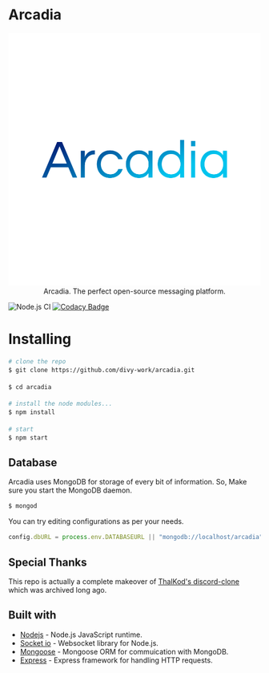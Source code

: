 # Arcadia
<p align="center">
  <img src="profile.png">
  Arcadia. The perfect open-source messaging platform.
</p>

![Node.js CI](https://github.com/divy-work/arcadia/workflows/Node.js%20CI/badge.svg)
[![Codacy Badge](https://api.codacy.com/project/badge/Grade/2ab802aff4be4a2c9bf39c82def628a5)](https://app.codacy.com/manual/DivySrivastava/arcadia?utm_source=github.com&utm_medium=referral&utm_content=divy-work/arcadia&utm_campaign=Badge_Grade_Settings)

# Installing

```bash
# clone the repo
$ git clone https://github.com/divy-work/arcadia.git

$ cd arcadia

# install the node modules...
$ npm install

# start
$ npm start
```

## Database

Arcadia uses MongoDB for storage of every bit of information.
So, Make sure you start the MongoDB daemon. 
```bash
$ mongod
```

You can try editing configurations as per your needs.
```js
config.dbURL = process.env.DATABASEURL || "mongodb://localhost/arcadia";
```

## Special Thanks
This repo is actually a complete makeover of [ThalKod's discord-clone](https://github.com/ThalKod/discord-clone) which was archived long ago.

## Built with

* [Nodejs](https://github.com/nodejs/node) - Node.js JavaScript runtime.
* [Socket io](https://github.com/socketio/socket.io) - Websocket library for Node.js.
* [Mongoose](https://npmjs.org/package/mongoose) - Mongoose ORM for commuication with MongoDB.
* [Express](https://npmjs.org/package/express) - Express framework for handling HTTP requests.
